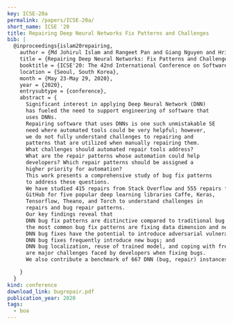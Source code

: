 ```yaml
---
key: ICSE-20a
permalink: /papers/ICSE-20a/
short_name: ICSE '20
title: Repairing Deep Neural Networks Fix Patterns and Challenges
bib: |
  @inproceedings{islam20repairing,
    author = {Md Johirul Islam and Rangeet Pan and Giang Nguyen and Hridesh Rajan},
    title = {Repairing Deep Neural Networks: Fix Patterns and Challenges},
    booktitle = {ICSE'20: The 42nd International Conference on Software Engineering},
    location = {Seoul, South Korea},
    month = {May 23-May 29, 2020},
    year = {2020},
    entrysubtype = {conference},
    abstract = {
      Significant interest in applying Deep Neural Network (DNN)
      has fueled the need to support engineering of software that
      uses DNNs.
      Repairing software that uses DNNs is one such unmistakable SE
      need where automated tools could be very helpful; however,
      we do not fully understand challenges to repairing and
      patterns that are utilized when manually repairing them.
      What challenges should automated repair tools address?
      What are the repair patterns whose automation could help
      developers? Which repair patterns should be assigned a
      higher priority for automation?
      This work presents a comprehensive study of bug fix patterns
      to address these questions.
      We have studied 415 repairs from Stack Overflow and 555 repairs from
      GitHub for five popular deep learning libraries Caffe, Keras,
      Tensorflow, Theano, and Torch to understand challenges in
      repairs and bug repair patterns.
      Our key findings reveal that
      DNN bug fix patterns are distinctive compared to traditional bug fix patterns;  
      the most common bug fix patterns are fixing data dimension and neural network connectivity;
      DNN bug fixes have the potential to introduce adversarial vulnerabilities;
      DNN bug fixes frequently introduce new bugs; and
      DNN bug localization, reuse of trained model, and coping with frequent releases
      are major challenges faced by developers when fixing bugs.
      We also contribute a benchmark of 667 DNN (bug, repair) instances.

    }
  }
kind: conference
download_link: bugrepair.pdf
publication_year: 2020
tags:
  - boa
---
```

